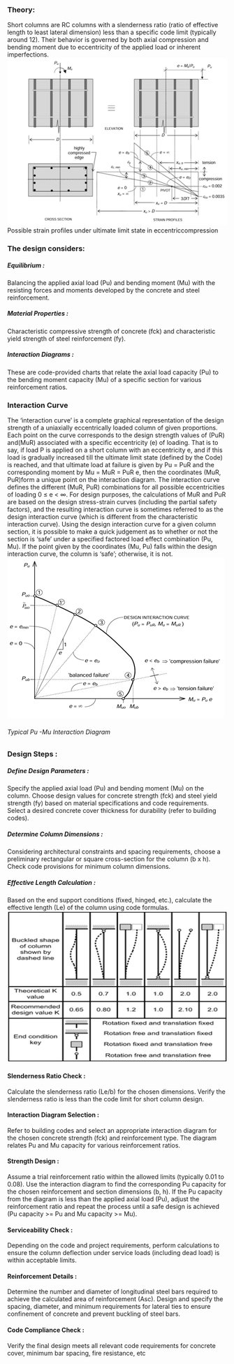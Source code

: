 
### Theory:
Short columns are RC columns with a slenderness ratio (ratio of effective length to least lateral dimension) less than a specific code limit (typically around 12). Their behavior is governed by both axial compression and bending moment due to eccentricity of the applied load or inherent imperfections.<br>
![1](images/image1.png)<br>
Possible strain profiles under ultimate limit state in eccentriccompression
### The design considers:

##### Equilibrium :  
Balancing the applied axial load (Pu) and bending moment (Mu) with the resisting forces and moments developed by the concrete and steel reinforcement.
##### Material Properties :
Characteristic compressive strength of concrete (fck) and characteristic yield strength of steel reinforcement (fy).
##### Interaction Diagrams :
These are code-provided charts that relate the axial load capacity (Pu) to the bending moment capacity (Mu) of a specific section for various reinforcement ratios.

### Interaction Curve

The ‘interaction curve’ is a complete graphical representation of the design strength of a uniaxially eccentrically loaded column of given proportions. Each point on the curve corresponds to the design strength values of (PuR)  and(MuR)  associated with a specific eccentricity (e) of loading. That is to say, if load P is applied on a short column with an eccentricity e, and if this load is gradually increased till the ultimate limit state (defined by the Code) is reached, and that ultimate load at failure is given by Pu = PuR and the corresponding moment by Mu = MuR = PuR e, then the coordinates (MuR, PuR)form a unique point on the interaction diagram.
The interaction curve defines the different (MuR, PuR) combinations for all possible eccentricities of loading 0 ≤ e < ∞. For design purposes, the calculations of MuR and PuR are based on the design stress-strain curves (including the partial safety factors), and the resulting interaction curve is sometimes referred to as the design interaction curve (which is different from the characteristic interaction curve). Using the design interaction curve for a given column section, it is possible to make a quick judgement as to whether or not the section is ‘safe’ under a specified factored load effect combination (Pu, Mu). If the point given by the coordinates (Mu, Pu) falls within the design interaction curve, the column is ‘safe’; otherwise, it is not.<br>
![2](images/image2.png)<br>
###### Typical Pu -Mu Interaction Diagram
### Design Steps :

##### Define Design Parameters :
Specify the applied axial load (Pu) and bending moment (Mu) on the column.
Choose design values for concrete strength (fck) and steel yield strength (fy) based on material specifications and code requirements.
Select a desired concrete cover thickness for durability (refer to building codes).

##### Determine Column Dimensions :
Considering architectural constraints and spacing requirements, choose a preliminary rectangular or square cross-section for the column (b x h).
Check code provisions for minimum column dimensions.

##### Effective Length Calculation :
Based on the end support conditions (fixed, hinged, etc.), calculate the effective length (Le) of the column using code formulas.
![2](images/image3.png)
#### Slenderness Ratio Check :

Calculate the slenderness ratio (Le/b) for the chosen dimensions.
Verify the slenderness ratio is less than the code limit for short column design.

#### Interaction Diagram Selection :

Refer to building codes and select an appropriate interaction diagram for the chosen concrete strength (fck) and reinforcement type. The diagram relates Pu and Mu capacity for various reinforcement ratios.

#### Strength Design :

Assume a trial reinforcement ratio within the allowed limits (typically 0.01 to 0.08).
Use the interaction diagram to find the corresponding Pu capacity for the chosen reinforcement and section dimensions (b, h).
If the Pu capacity from the diagram is less than the applied axial load (Pu), adjust the reinforcement ratio and repeat the process until a safe design is achieved (Pu capacity >= Pu and Mu capacity >= Mu).
#### Serviceability Check :
Depending on the code and project requirements, perform calculations to ensure the column deflection under service loads (including dead load) is within acceptable limits.
#### Reinforcement Details :
Determine the number and diameter of longitudinal steel bars required to achieve the calculated area of reinforcement (Asc).
Design and specify the spacing, diameter, and minimum requirements for lateral ties to ensure confinement of concrete and prevent buckling of steel bars.
#### Code Compliance Check :
Verify the final design meets all relevant code requirements for concrete cover, minimum bar spacing, fire resistance, etc
